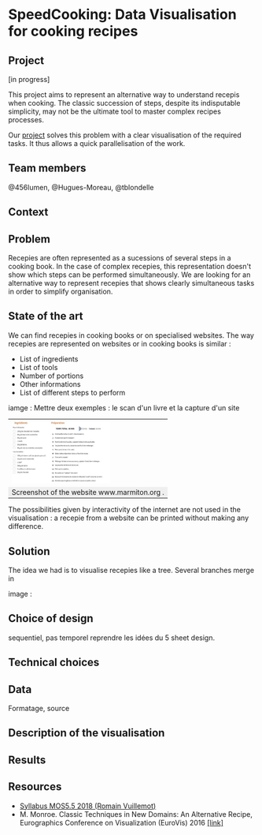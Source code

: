 # SpeedCooking: Data Visualisation for cooking recipes

## Project

[in progress]

This project aims to represent an alternative way to understand recepis when cooking. The classic succession of steps, despite its indisputable simplicity, may not be the ultimate tool to master complex recipes processes.

Our [project](https://tblondelle.github.io/DataVisualisationProject/) solves this problem with a clear visualisation of the required tasks. It thus allows a quick parallelisation of the work.


## Team members
@456lumen, @Hugues-Moreau, @tblondelle


## Context 


## Problem
Recepies are often represented as a sucessions of several steps in a cooking book. In the case of complex recepies, this representation doesn't show which steps can be performed simultaneously. We are looking for an alternative way to represent recepies that shows clearly simultaneous tasks in order to simplify organisation. 

## State of the art

We can find recepies in cooking books or on specialised websites. The way recepies are represented on websites or in cooking books is similar : 

* List of ingredients
* List of tools
* Number of portions
* Other informations
* List of different steps to perform

iamge : Mettre deux exemples : le scan d'un livre et la capture d'un site


<table border="0">
  <tr>
    <td>
      <img src="/img/recette_brookie_marmiton.JPG" style="width: 200px;">
    </td>
  </tr>
  <tr>
    <td align="center" bgcolor="EFEFEF">
     Screenshot of the website www.marmiton.org .
    </td>
  </tr>
</table>


The possibilities given by interactivity of the internet are not used in the visualisation : a recepie from a website can be printed without making any difference. 


## Solution

The idea we had is to visualise recepies like a tree. Several branches merge in 

image : 

## Choice of design
sequentiel, pas temporel
reprendre les idées du 5 sheet design. 


## Technical choices

## Data
Formatage, source

## Description of the visualisation 

## Results 

## Resources
- [Syllabus MOS5.5 2018 (Romain Vuillemot)](https://github.com/LyonDataViz/MOS5.5-Dataviz)
- M. Monroe. Classic Techniques in New Domains: An Alternative Recipe, Eurographics Conference on Visualization (EuroVis) 2016 [[link]](https://diglib.eg.org/bitstream/handle/10.2312/eurovisshort20161172/119-123.pdf?sequence=1&isAllowed=y)
